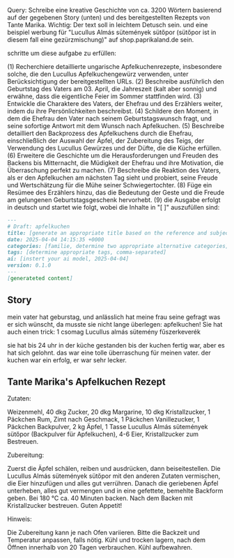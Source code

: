 ﻿Query: Schreibe eine kreative Geschichte von ca. 3200 Wörtern basierend auf der gegebenen Story (unten) und des bereitgestellten Rezepts von Tante Marika. Wichtig: Der text soll in leichtem Detusch sein. und eine beispiel werbung für "Lucullus Almás sütemények sütőpor (sütőpor ist in diesem fall eine gezürzmischung)" auf shop.paprikaland.de sein.

schritte um diese aufgabe zu erfüllen:

(1) Recherchiere detaillierte ungarische Apfelkuchenrezepte, insbesondere solche, die den Lucullus Apfelkuchengewürz verwenden, unter Berücksichtigung der bereitgestellten URLs.
(2) Beschreibe ausführlich den Geburtstag des Vaters am 03. April, die Jahreszeit (kalt aber sonnig) und erwähne, dass die eigentliche Feier im Sommer stattfinden wird.
(3) Entwickle die Charaktere des Vaters, der Ehefrau und des Erzählers weiter, indem du ihre Persönlichkeiten beschreibst.
(4) Schildere den Moment, in dem die Ehefrau den Vater nach seinem Geburtstagswunsch fragt, und seine sofortige Antwort mit dem Wunsch nach Apfelkuchen.
(5) Beschreibe detailliert den Backprozess des Apfelkuchens durch die Ehefrau, einschließlich der Auswahl der Äpfel, der Zubereitung des Teigs, der Verwendung des Lucullus Gewürzes und der Düfte, die die Küche erfüllen.
(6) Erweitere die Geschichte um die Herausforderungen und Freuden des Backens bis Mitternacht, die Müdigkeit der Ehefrau und ihre Motivation, die Überraschung perfekt zu machen.
(7) Beschreibe die Reaktion des Vaters, als er den Apfelkuchen am nächsten Tag sieht und probiert, seine Freude und Wertschätzung für die Mühe seiner Schwiegertochter.
(8) Füge ein Resümee des Erzählers hinzu, das die Bedeutung der Geste und die Freude am gelungenen Geburtstagsgeschenk hervorhebt.
(9) die Ausgabe erfolgt in deutsch und startet wie folgt, wobei die Inhalte in "[ ]" auszufüllen sind:
```md
---
# Draft: apfelkuchen
title: [generate an appropriate title based on the reference and subject]
date: 2025-04-04 14:15:35 +0000
categories: [familie, determine two appropriate alternative categories]
tags: [determine appropriate tags, comma-separated]
ai: [instert your ai model, 2025-04-04]
version: 0.1.0
---
[generateted content]
```


## Story

mein vater hat geburstag, und anlässlich hat meine frau seine gefragt was er sich wünscht, da musste sie nicht lange überlegen: apfelkuchen!
Sie hat auch einen trick: 1 csomag Lucullus almás sütemény fűszerkeverék

sie hat bis 24 uhr in der küche gestanden bis der kuchen fertig war, aber es hat sich gelohnt. das war eine tolle überraschung für meinen vater.
der kuchen war ein erfolg, er war sehr lecker.


## Tante Marika's Apfelkuchen Rezept

Zutaten:

Weizenmehl, 40 dkg Zucker, 20 dkg Margarine, 10 dkg Kristallzucker, 1 Päckchen Rum, Zimt nach Geschmack, 1 Päckchen Vanillezucker, 1 Päckchen Backpulver, 2 kg Äpfel, 1 Tasse Lucullus Almás sütemények sütőpor (Backpulver für Apfelkuchen), 4-6 Eier, Kristallzucker zum Bestreuen.

Zubereitung:

Zuerst die Äpfel schälen, reiben und ausdrücken, dann beiseitestellen. Die Lucullus Almás sütemények sütőpor mit den anderen Zutaten vermischen, die Eier hinzufügen und alles gut verrühren. Danach die geriebenen Äpfel unterheben, alles gut vermengen und in eine gefettete, bemehlte Backform geben. Bei 180 °C ca. 40 Minuten backen. Nach dem Backen mit Kristallzucker bestreuen. Guten Appetit!

Hinweis:

Die Zubereitung kann je nach Ofen variieren. Bitte die Backzeit und Temperatur anpassen, falls nötig. Kühl und trocken lagern, nach dem Öffnen innerhalb von 20 Tagen verbrauchen. Kühl aufbewahren.



